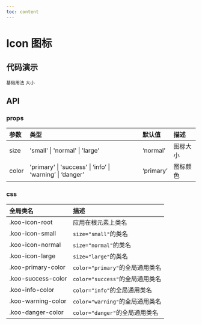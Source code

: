 ```yaml
---
toc: content
---
```


# Icon 图标

## 代码演示

<code src="./demo/BasicUsage.tsx">基础用法</code>
<code src="./demo/Size.tsx">大小</code>

## API

### props

| 参数  | 类型                                                      | 默认值    | 描述     |
| :---- | :-------------------------------------------------------- | :-------- | :------- |
| size  | 'small' \| 'normal' \| 'large'                            | ‘normal’  | 图标大小 |
| color | 'primary' \| 'success' \| ‘info’ \| ‘warning’ \| ‘danger’ | ‘primary’ | 图标颜色 |

### css

| 全局类名           | 描述                            |
| :----------------- | :------------------------------ |
| .koo-icon-root     | 应用在根元素上类名              |
| .koo-icon-small    | `size="small"`的类名            |
| .koo-icon-normal   | `size="normal"`的类名           |
| .koo-icon-large    | `size="large"`的类名            |
| .koo-primary-color | `color="primary"`的全局通用类名 |
| .koo-success-color | `color="success"`的全局通用类名 |
| .koo-info-color    | `color="info"`的全局通用类名    |
| .koo-warning-color | `color="warning"`的全局通用类名 |
| .koo-danger-color  | `color="danger"`的全局通用类名  |
